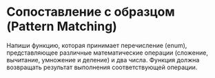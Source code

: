 # Сопоставление с образцом (Pattern Matching)

Напиши функцию, которая принимает перечисление (enum),
представляющее различные математические операции (сложение, вычитание, умножение и деление) и два числа.
Функция должна возвращать результат выполнения соответствующей операции.
